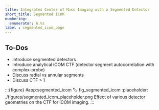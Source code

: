 ```yaml
---
title: Integrated Center of Mass Imaging with a Segmented Detector
short_title: Segmented iCOM
numbering:
  enumerator: 6.%s
label : segmented_icom_page
---
```


## To-Dos
- Introduce segmented detectors
- Introduce analytical iCOM CTF (detector segment autocorrelation with complex-probe)
- Discuss radial vs annular segments
- Discuss CTF > 1

:::{figure} #app:segmented_icom
:label: fig_segmented_icom
:placeholder: ./figures/segmented_icom_placeholder.png
Effect of various detector geometries on the CTF for iCOM imaging.
:::

